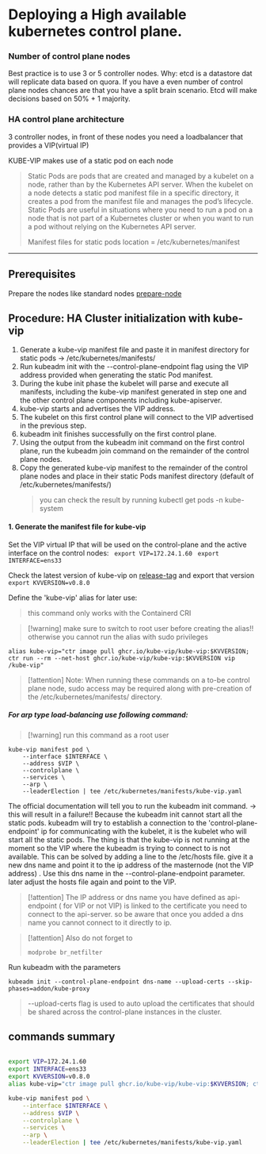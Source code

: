 # Deploying a High available kubernetes control plane.

### Number of control plane nodes
Best practice is to use 3 or 5 controller nodes.
Why: etcd is a datastore dat will replicate data based on quora. If you have a even number of control plane nodes chances are that you have a split brain scenario. Etcd will make decisions based on 50% + 1 majority. 

### HA control plane architecture

3 controller nodes, in front of these nodes you need a loadbalancer that provides a VIP(virtual IP)

KUBE-VIP makes use of a static pod on each node
> Static Pods are pods that are created and managed by a kubelet on a node, rather than by the Kubernetes API server.
> When the kubelet on a node detects a static pod manifest file in a specific directory,
> it creates a pod from the manifest file and manages the pod’s lifecycle.
> Static Pods are useful in situations where you need to run a pod on a node that is not part of a
> Kubernetes cluster or when you want to run a pod without relying on the Kubernetes API server.
>
> Manifest files for static pods location = /etc/kubernetes/manifest
------
## Prerequisites
Prepare the nodes like standard nodes
[prepare-node](Prepare_node_for_kubernets.md)

## Procedure: HA Cluster initialization with kube-vip

1. Generate a kube-vip manifest file and paste it in manifest directory for static pods -> /etc/kubernetes/manifests/
2. Run kubeadm init with the --control-plane-endpoint flag using the VIP address provided when generating the static Pod manifest.
3. During the kube init phase the kubelet will parse and execute all manifests, including the kube-vip manifest generated in step one and the other control plane components including kube-apiserver.
4. kube-vip starts and advertises the VIP address.
5. The kubelet on this first control plane will connect to the VIP advertised in the previous step.
6. kubeadm init finishes successfully on the first control plane.
7. Using the output from the kubeadm init command on the first control plane, run the kubeadm join command on the remainder of the control plane nodes.
8. Copy the generated kube-vip manifest to the remainder of the control plane nodes and place in their static Pods manifest directory (default of /etc/kubernetes/manifests/)
	>you can check the result by running kubectl get pods -n kube-system

#### 1. Generate the manifest file for kube-vip
Set the VIP virtual IP that will be used on the control-plane and the active interface on the control nodes:
` export VIP=172.24.1.60`
` export INTERFACE=ens33`

Check the latest version of kube-vip on [release-tag](https://github.com/kube-vip/kube-vip/releases)
and export that version
`export KVVERSION=v0.8.0`

Define the 'kube-vip' alias for later use:
>this command only works with the Containerd CRI

>[!warning] make sure to switch to root user before creating the alias!! otherwise you cannot run the alias with sudo privileges
```
alias kube-vip="ctr image pull ghcr.io/kube-vip/kube-vip:$KVVERSION; ctr run --rm --net-host ghcr.io/kube-vip/kube-vip:$KVVERSION vip /kube-vip"
```

>[!attention] Note: When running these commands on a to-be control plane node, sudo access may be required along with pre-creation of the /etc/kubernetes/manifests/ directory.


##### For arp type load-balancing use following command:
>[!warning] run this command as a root user
```
kube-vip manifest pod \
    --interface $INTERFACE \
    --address $VIP \
    --controlplane \
    --services \
    --arp \
    --leaderElection | tee /etc/kubernetes/manifests/kube-vip.yaml
```

The official documentation will tell you to run the kubeadm init command. -> this will result in a failure!! Because the kubeadm init cannot start all the static pods. kubeadm will try to establish a connection to the 'control-plane-endpoint' ip for communicating with the kubelet, it is the kubelet who will start all the static pods. The thing is that the kube-vip is not running at the moment so the VIP where the kubeadm is trying to connect to is not available. 
This can be solved by adding a line to the /etc/hosts file.  give it a new dns name and point it to the ip address of the masternode (not the VIP address) . Use this dns name in the --control-plane-endpoint parameter. later adjust the hosts file again and point to the VIP.



>[!attention] The IP address or dns name you have defined as api-endpoint ( for VIP or not VIP) is linked to the certificate you need to connect to the api-server. so be aware that once you added a dns name you cannot connect to it directly to ip.

>[!attention] Also do not forget to
>```
>modprobe br_netfilter
>```



Run kubeadm with the parameters
```
kubeadm init --control-plane-endpoint dns-name --upload-certs --skip-phases=addon/kube-proxy
```
  > --upload-certs flag is used to auto upload the certificates that should be shared across the control-plane instances in the cluster.







## commands summary
```bash

export VIP=172.24.1.60
export INTERFACE=ens33
export KVVERSION=v0.8.0
alias kube-vip="ctr image pull ghcr.io/kube-vip/kube-vip:$KVVERSION; ctr run --rm --net-host ghcr.io/kube-vip/kube-vip:$KVVERSION vip /kube-vip"

kube-vip manifest pod \
    --interface $INTERFACE \
    --address $VIP \
    --controlplane \
    --services \
    --arp \
    --leaderElection | tee /etc/kubernetes/manifests/kube-vip.yaml
```